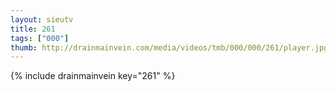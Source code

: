 ```yaml
--- 
layout: sieutv
title: 261
tags: ["000"]
thumb: http://drainmainvein.com/media/videos/tmb/000/000/261/player.jpg
---
```

{% include drainmainvein key="261" %} 
